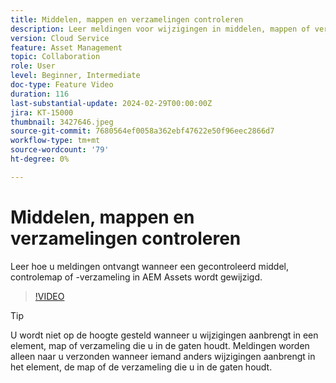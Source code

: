 ```yaml
---
title: Middelen, mappen en verzamelingen controleren
description: Leer meldingen voor wijzigingen in middelen, mappen of verzamelingen van AEM Assets op te halen.
version: Cloud Service
feature: Asset Management
topic: Collaboration
role: User
level: Beginner, Intermediate
doc-type: Feature Video
duration: 116
last-substantial-update: 2024-02-29T00:00:00Z
jira: KT-15000
thumbnail: 3427646.jpeg
source-git-commit: 7680564ef0058a362ebf47622e50f96eec2866d7
workflow-type: tm+mt
source-wordcount: '79'
ht-degree: 0%

---
```



# Middelen, mappen en verzamelingen controleren

Leer hoe u meldingen ontvangt wanneer een gecontroleerd middel, controlemap of -verzameling in AEM Assets wordt gewijzigd.

>[!VIDEO](https://video.tv.adobe.com/v/3427646/?learn=on)

>[!TIP]
>
> U wordt niet op de hoogte gesteld wanneer u wijzigingen aanbrengt in een element, map of verzameling die u in de gaten houdt. Meldingen worden alleen naar u verzonden wanneer iemand anders wijzigingen aanbrengt in het element, de map of de verzameling die u in de gaten houdt.
